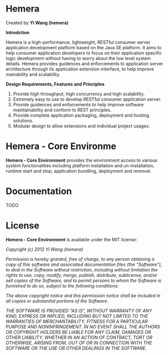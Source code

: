 # Hemera
Created by **Yi Wang (hemera)**

**Introdction**

Hemera is a high-performance, lightweight, RESTful consumer server application
development platform based on the Java SE platform. It aims to help consumer
application developers to focus on their application specific logic development
without having to worry about the low level system details. Hemera provides
guidences and enforcements to application server architecture through its
application extension interface, to help improve mainability and scalability.

**Design Requirements, Features and Principles**

1. Provide high throughput, high concurrency and high scalability.
2. Extremely easy to use to develop RESTful consumer application server.
3. Provide guidences and enforcements to help improve software maintainability
and conform to REST principles.
4. Provide complete application packaging, deployment and hosting solutions.
5. Modular design to allow extensions and individual project usages.


# Hemera - Core Environme

**Hemera - Core Environment** provides the environment access to various system
functionalities including platform installation and un-installation, runtime
start and stop, application bundling, deployment and removal.

# Documentation
TODO

# License

**Hemera - Core Environment** is available under the MIT license:

*Copyright (c) 2012 Yi Wang (hemera)*

*Permission is hereby granted, free of charge, to any person obtaining a copy*
*of this software and associated documentation files (the "Software"), to deal*
*in the Software without restriction, including without limitation the rights*
*to use, copy, modify, merge, publish, distribute, sublicense, and/or sell*
*copies of the Software, and to permit persons to whom the Software is*
*furnished to do so, subject to the following conditions:*

*The above copyright notice and this permission notice shall be included in*
*all copies or substantial portions of the Software.*

*THE SOFTWARE IS PROVIDED "AS IS", WITHOUT WARRANTY OF ANY KIND, EXPRESS OR*
*IMPLIED, INCLUDING BUT NOT LIMITED TO THE WARRANTIES OF MERCHANTABILITY,*
*FITNESS FOR A PARTICULAR PURPOSE AND NONINFRINGEMENT. IN NO EVENT SHALL THE*
*AUTHORS OR COPYRIGHT HOLDERS BE LIABLE FOR ANY CLAIM, DAMAGES OR OTHER*
*LIABILITY, WHETHER IN AN ACTION OF CONTRACT, TORT OR OTHERWISE, ARISING FROM,*
*OUT OF OR IN CONNECTION WITH THE SOFTWARE OR THE USE OR OTHER DEALINGS IN*
*THE SOFTWARE.*